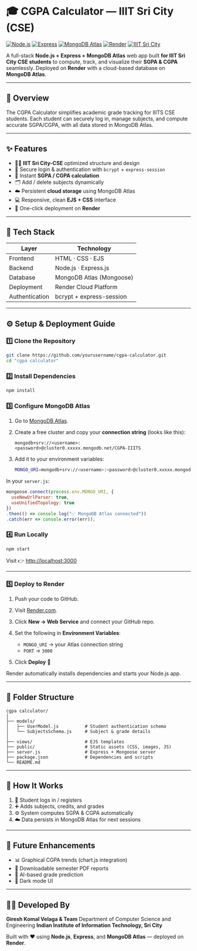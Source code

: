 # 🎓 CGPA Calculator — IIIT Sri City (CSE)

[![Node.js](https://img.shields.io/badge/Node.js-18%2B-brightgreen?logo=node.js)](https://nodejs.org/)
[![Express](https://img.shields.io/badge/Express.js-Framework-blue?logo=express)](https://expressjs.com/)
[![MongoDB Atlas](https://img.shields.io/badge/MongoDB-Atlas-green?logo=mongodb)](https://www.mongodb.com/atlas)
[![Render](https://img.shields.io/badge/Deployed%20on-Render-purple?logo=render)](https://render.com/)
[![IIIT Sri City](https://img.shields.io/badge/IIIT-Sri%20City-CSE-orange)](#)

A full-stack **Node.js + Express + MongoDB Atlas** web app built **for IIIT Sri City CSE students** to compute, track, and visualize their **SGPA & CGPA** seamlessly.
Deployed on **Render** with a cloud-based database on **MongoDB Atlas**.

---

## 🧾 Overview

The CGPA Calculator simplifies academic grade tracking for IIITS CSE students.
Each student can securely log in, manage subjects, and compute accurate SGPA/CGPA, with all data stored in MongoDB Atlas.

---

## ✨ Features

* 👩‍🎓 **IIIT Sri City-CSE** optimized structure and design
* 🔐 Secure login & authentication with `bcrypt` + `express-session`
* 🧮 Instant **SGPA / CGPA calculation**
* 🗂️ Add / delete subjects dynamically
* ☁️ Persistent **cloud storage** using MongoDB Atlas
* 💻 Responsive, clean **EJS + CSS** interface
* 🚀 One-click deployment on **Render**

---

## 🧩 Tech Stack

| Layer          | Technology               |
| -------------- | ------------------------ |
| Frontend       | HTML · CSS · EJS         |
| Backend        | Node.js · Express.js     |
| Database       | MongoDB Atlas (Mongoose) |
| Deployment     | Render Cloud Platform    |
| Authentication | bcrypt + express-session |

---

## ⚙️ Setup & Deployment Guide

### 1️⃣ Clone the Repository

```bash
git clone https://github.com/yourusername/cgpa-calculator.git
cd "cgpa calculator"
```

### 2️⃣ Install Dependencies

```bash
npm install
```

### 3️⃣ Configure MongoDB Atlas

1. Go to [MongoDB Atlas](https://www.mongodb.com/atlas/database).
2. Create a free cluster and copy your **connection string** (looks like this):

   ```
   mongodb+srv://<username>:<password>@cluster0.xxxxx.mongodb.net/CGPA-IIITS
   ```
3. Add it to your environment variables:

   ```bash
   MONGO_URI=mongodb+srv://<username>:<password>@cluster0.xxxxx.mongodb.net/CGPA-IIITS
   ```

In your `server.js`:

```js
mongoose.connect(process.env.MONGO_URI, {
  useNewUrlParser: true,
  useUnifiedTopology: true
})
.then(() => console.log("✅ MongoDB Atlas connected"))
.catch(err => console.error(err));
```

### 4️⃣ Run Locally

```bash
npm start
```

Visit 👉 [http://localhost:3000](http://localhost:5000)

---

### 5️⃣ Deploy to Render

1. Push your code to GitHub.
2. Visit [Render.com](https://render.com).
3. Click **New → Web Service** and connect your GitHub repo.
4. Set the following in **Environment Variables**:

   * `MONGO_URI` → your Atlas connection string
   * `PORT` → `3000`
5. Click **Deploy** 🎉

Render automatically installs dependencies and starts your Node.js app.

---

## 📁 Folder Structure

```
cgpa calculator/
│
├── models/
│   ├── UserModel.js          # Student authentication schema
│   └── SubjectsSchema.js     # Subject & grade details
│
├── views/                    # EJS templates
├── public/                   # Static assets (CSS, images, JS)
├── server.js                 # Express + Mongoose server
├── package.json              # Dependencies and scripts
└── README.md
```

---

## 🧠 How It Works

1. 👤 Student logs in / registers
2. ➕ Adds subjects, credits, and grades
3. ⚙️ System computes SGPA & CGPA automatically
4. ☁️ Data persists in MongoDB Atlas for next sessions

---

## 🧱 Future Enhancements

* 📊 Graphical CGPA trends (chart.js integration)
* 🧾 Downloadable semester PDF reports
* 🤖 AI-based grade prediction
* 🌙 Dark mode UI

---

## 👨‍💻 Developed By

**Giresh Komal Velaga & Team**
Department of Computer Science and Engineering
**Indian Institute of Information Technology, Sri City**

Built with ❤️ using **Node.js**, **Express**, and **MongoDB Atlas** — deployed on **Render**.
